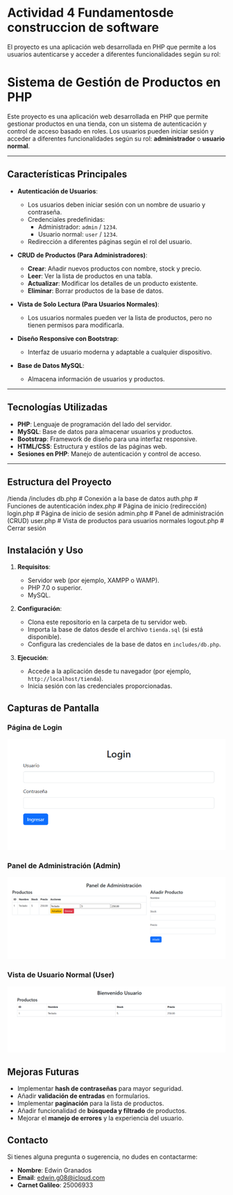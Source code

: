 # Actividad 4 Fundamentosde construccion de software
El proyecto es una aplicación web desarrollada en PHP que permite a los usuarios autenticarse y acceder a diferentes funcionalidades según su rol:

# Sistema de Gestión de Productos en PHP

Este proyecto es una aplicación web desarrollada en PHP que permite gestionar productos en una tienda, con un sistema de autenticación y control de acceso basado en roles. Los usuarios pueden iniciar sesión y acceder a diferentes funcionalidades según su rol: **administrador** o **usuario normal**.

---

## Características Principales

- **Autenticación de Usuarios**:
  - Los usuarios deben iniciar sesión con un nombre de usuario y contraseña.
  - Credenciales predefinidas:
    - Administrador: `admin` / `1234`.
    - Usuario normal: `user` / `1234`.
  - Redirección a diferentes páginas según el rol del usuario.

- **CRUD de Productos (Para Administradores)**:
  - **Crear**: Añadir nuevos productos con nombre, stock y precio.
  - **Leer**: Ver la lista de productos en una tabla.
  - **Actualizar**: Modificar los detalles de un producto existente.
  - **Eliminar**: Borrar productos de la base de datos.

- **Vista de Solo Lectura (Para Usuarios Normales)**:
  - Los usuarios normales pueden ver la lista de productos, pero no tienen permisos para modificarla.

- **Diseño Responsive con Bootstrap**:
  - Interfaz de usuario moderna y adaptable a cualquier dispositivo.

- **Base de Datos MySQL**:
  - Almacena información de usuarios y productos.

---

## Tecnologías Utilizadas

- **PHP**: Lenguaje de programación del lado del servidor.
- **MySQL**: Base de datos para almacenar usuarios y productos.
- **Bootstrap**: Framework de diseño para una interfaz responsive.
- **HTML/CSS**: Estructura y estilos de las páginas web.
- **Sesiones en PHP**: Manejo de autenticación y control de acceso.

---

## Estructura del Proyecto
/tienda
/includes
db.php # Conexión a la base de datos
auth.php # Funciones de autenticación
index.php # Página de inicio (redirección)
login.php # Página de inicio de sesión
admin.php # Panel de administración (CRUD)
user.php # Vista de productos para usuarios normales
logout.php # Cerrar sesión


## Instalación y Uso

1. **Requisitos**:
   - Servidor web (por ejemplo, XAMPP o WAMP).
   - PHP 7.0 o superior.
   - MySQL.

2. **Configuración**:
   - Clona este repositorio en la carpeta de tu servidor web.
   - Importa la base de datos desde el archivo `tienda.sql` (si está disponible).
   - Configura las credenciales de la base de datos en `includes/db.php`.

3. **Ejecución**:
   - Accede a la aplicación desde tu navegador (por ejemplo, `http://localhost/tienda`).
   - Inicia sesión con las credenciales proporcionadas.
  
## Capturas de Pantalla

### Página de Login
![Login](screenshots/login.png)

### Panel de Administración (Admin)
![Admin](screenshots/admin.png)

### Vista de Usuario Normal (User)
![User](screenshots/user.png)
  
## Mejoras Futuras

- Implementar **hash de contraseñas** para mayor seguridad.
- Añadir **validación de entradas** en formularios.
- Implementar **paginación** para la lista de productos.
- Añadir funcionalidad de **búsqueda y filtrado** de productos.
- Mejorar el **manejo de errores** y la experiencia del usuario.

## Contacto

Si tienes alguna pregunta o sugerencia, no dudes en contactarme:

- **Nombre**: Edwin Granados
- **Email**: edwin.g08@icloud.com
- **Carnet Galileo**: 25006933
